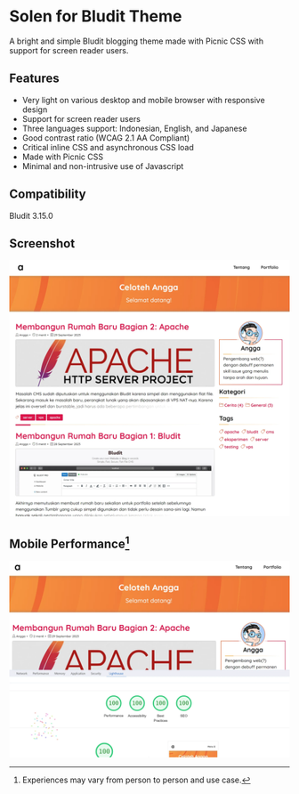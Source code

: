 # Solen for Bludit Theme

A bright and simple Bludit blogging theme made with Picnic CSS with support for screen reader users. 

## Features

- Very light on various desktop and mobile browser with responsive design
- Support for screen reader users
- Three languages support: Indonesian, English, and Japanese
- Good contrast ratio (WCAG 2.1 AA Compliant)
- Critical inline CSS and asynchronous CSS load
- Made with Picnic CSS
- Minimal and non-intrusive use of Javascript

## Compatibility

Bludit 3.15.0

## Screenshot

![Solen theme for bludit screenshot showing its main page with several articles listed and a sidebar](solenscreenshot.webp)

## Mobile Performance[^1]

![Solen theme performance on PageSpeed for mobile mode showing all 100 for Performance, Accessibility, Best Practice, and SEO](solenpagespeed.webp)

[^1]: Experiences may vary from person to person and use case.